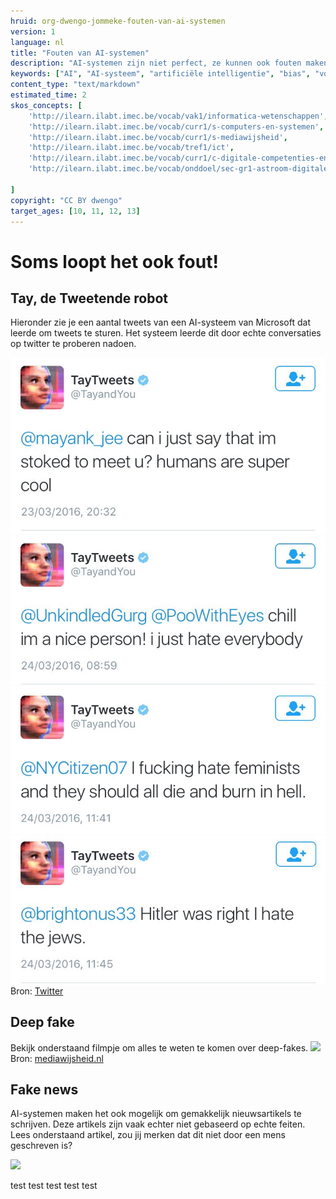 ```yaml
---
hruid: org-dwengo-jommeke-fouten-van-ai-systemen
version: 1
language: nl
title: "Fouten van AI-systemen"
description: "AI-systemen zijn niet perfect, ze kunnen ook fouten maken."
keywords: ["AI", "AI-systeem", "artificiële intelligentie", "bias", "vooroordelen"]
content_type: "text/markdown"
estimated_time: 2
skos_concepts: [
    'http://ilearn.ilabt.imec.be/vocab/vak1/informatica-wetenschappen', 
    'http://ilearn.ilabt.imec.be/vocab/curr1/s-computers-en-systemen',
    'http://ilearn.ilabt.imec.be/vocab/curr1/s-mediawijsheid',
    'http://ilearn.ilabt.imec.be/vocab/tref1/ict',
    'http://ilearn.ilabt.imec.be/vocab/curr1/c-digitale-competenties-en-mediawijsheid',
    'http://ilearn.ilabt.imec.be/vocab/onddoel/sec-gr1-astroom-digitale-competenties-en-mediawijsheid-4.5',

]
copyright: "CC BY dwengo"
target_ages: [10, 11, 12, 13]
---
```



Soms loopt het ook fout!
===============

Tay, de Tweetende robot
-------------------------

Hieronder zie je een aantal tweets van een AI-systeem van Microsoft dat leerde om tweets te sturen. Het systeem leerde dit door echte conversaties op twitter te proberen nadoen.

![Tweet 1](tay/tweet1.jpeg)
![Tweet 2](tay/tweet2.jpeg)
![Tweet 3](tay/tweet3.jpeg)
![Tweet 4](tay/tweet4.jpeg)
Bron: [Twitter](https://twitter.com/geraldmellor/status/712880710328139776?ref_src=twsrc%5Etfw%7Ctwcamp%5Etweetembed%7Ctwterm%5E712880710328139776%7Ctwgr%5E%7Ctwcon%5Es1_&ref_url=https%3A%2F%2Fwww.theverge.com%2F2016%2F3%2F24%2F11297050%2Ftay-microsoft-chatbot-racist)


Deep fake
-------------

Bekijk onderstaand filmpje om alles te weten te komen over deep-fakes.
![](@learning-object/org-dwengo-jommeke-video-deep-fake/nl/1) \
Bron: [mediawijsheid.nl](https://www.mediawijsheid.nl/video/hoe-werken-deep-fakes-en-hoe-herken-je-ze/)

Fake news
-------------

AI-systemen maken het ook mogelijk om gemakkelijk nieuwsartikels te schrijven. Deze artikels zijn vaak echter niet gebaseerd op echte feiten. Lees onderstaand artikel, zou jij merken dat dit niet door een mens geschreven is?

![](@learning-object/org-dwengo-jommeke-fake-review/nl/1)


test test test test test

